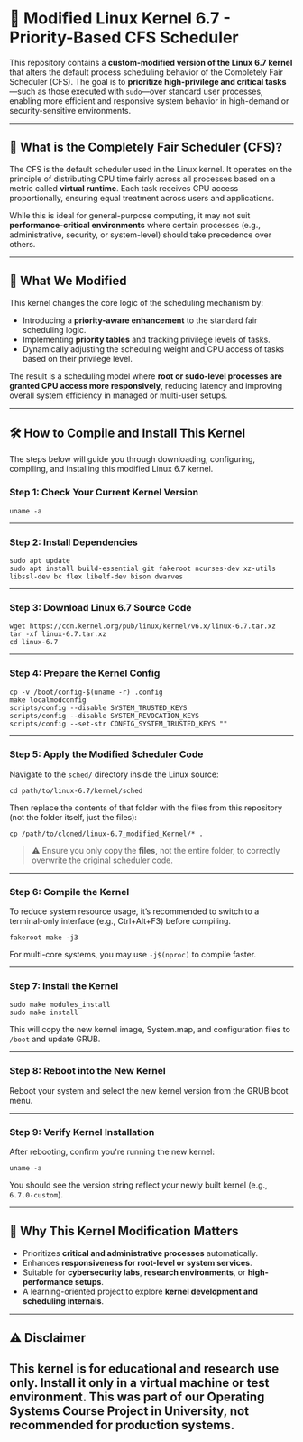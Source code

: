# 🐧 Modified Linux Kernel 6.7 - Priority-Based CFS Scheduler

This repository contains a **custom-modified version of the Linux 6.7 kernel** that alters the default process scheduling behavior of the Completely Fair Scheduler (CFS). The goal is to **prioritize high-privilege and critical tasks**—such as those executed with `sudo`—over standard user processes, enabling more efficient and responsive system behavior in high-demand or security-sensitive environments.

---

## 📌 What is the Completely Fair Scheduler (CFS)?

The CFS is the default scheduler used in the Linux kernel. It operates on the principle of distributing CPU time fairly across all processes based on a metric called **virtual runtime**. Each task receives CPU access proportionally, ensuring equal treatment across users and applications.

While this is ideal for general-purpose computing, it may not suit **performance-critical environments** where certain processes (e.g., administrative, security, or system-level) should take precedence over others.

---

## 🚀 What We Modified

This kernel changes the core logic of the scheduling mechanism by:

- Introducing a **priority-aware enhancement** to the standard fair scheduling logic.
- Implementing **priority tables** and tracking privilege levels of tasks.
- Dynamically adjusting the scheduling weight and CPU access of tasks based on their privilege level.

The result is a scheduling model where **root or sudo-level processes are granted CPU access more responsively**, reducing latency and improving overall system efficiency in managed or multi-user setups.

---

## 🛠️ How to Compile and Install This Kernel

The steps below will guide you through downloading, configuring, compiling, and installing this modified Linux 6.7 kernel.

### Step 1: Check Your Current Kernel Version

```
uname -a
```

---

### Step 2: Install Dependencies

```
sudo apt update
sudo apt install build-essential git fakeroot ncurses-dev xz-utils libssl-dev bc flex libelf-dev bison dwarves
```

---

### Step 3: Download Linux 6.7 Source Code

```
wget https://cdn.kernel.org/pub/linux/kernel/v6.x/linux-6.7.tar.xz
tar -xf linux-6.7.tar.xz
cd linux-6.7
```

---

### Step 4: Prepare the Kernel Config

```
cp -v /boot/config-$(uname -r) .config
make localmodconfig
scripts/config --disable SYSTEM_TRUSTED_KEYS
scripts/config --disable SYSTEM_REVOCATION_KEYS
scripts/config --set-str CONFIG_SYSTEM_TRUSTED_KEYS ""
```

---

### Step 5: Apply the Modified Scheduler Code

Navigate to the `sched/` directory inside the Linux source:

```
cd path/to/linux-6.7/kernel/sched
```

Then replace the contents of that folder with the files from this repository (not the folder itself, just the files):

```
cp /path/to/cloned/linux-6.7_modified_Kernel/* .
```

> ⚠️ Ensure you only copy the **files**, not the entire folder, to correctly overwrite the original scheduler code.

---

### Step 6: Compile the Kernel

To reduce system resource usage, it’s recommended to switch to a terminal-only interface (e.g., Ctrl+Alt+F3) before compiling.

```
fakeroot make -j3
```

For multi-core systems, you may use `-j$(nproc)` to compile faster.

---

### Step 7: Install the Kernel

```
sudo make modules_install
sudo make install
```

This will copy the new kernel image, System.map, and configuration files to `/boot` and update GRUB.

---

### Step 8: Reboot into the New Kernel

Reboot your system and select the new kernel version from the GRUB boot menu.

---

### Step 9: Verify Kernel Installation

After rebooting, confirm you're running the new kernel:

```
uname -a
```

You should see the version string reflect your newly built kernel (e.g., `6.7.0-custom`).


---

## 🧠 Why This Kernel Modification Matters

- Prioritizes **critical and administrative processes** automatically.
- Enhances **responsiveness for root-level or system services**.
- Suitable for **cybersecurity labs**, **research environments**, or **high-performance setups**.
- A learning-oriented project to explore **kernel development and scheduling internals**.

---

## ⚠️ Disclaimer

This kernel is for **educational and research use only**. Install it only in a virtual machine or test environment. This was part of our Operating Systems Course Project in University, not recommended for production systems. 
---

